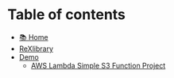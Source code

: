 # Table of contents

* [📚 Home](https://app.gitbook.com/o/HhTfJJOHHF3lfqYUgSrl/s/kcpnrhmQ0syFkwT8z2BF/)
* [ReXlibrary](README.md)
* [Demo](demo/README.md)
  * [AWS Lambda Simple S3 Function Project](Demo/AWS\_Lambda/Readme.md)
